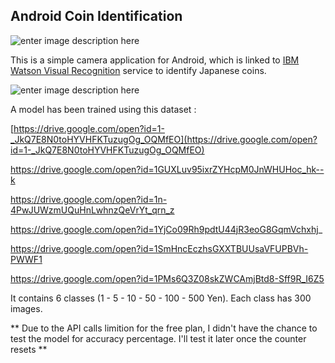 ## Android Coin Identification


![enter image description here](https://lh3.googleusercontent.com/wVtfl89XeVbVhtZJeAG8E92rfRyseM2zccAaLQkhQCMijfUlkqMSDInW_gZg1gdcX4meyjZdVi3a)

This is a simple camera application for Android, which is linked to [IBM Watson Visual Recognition](https://console.bluemix.net/catalog/services/visual-recognition) service to identify Japanese coins. 

![enter image description here](https://lh3.googleusercontent.com/rkuZCXan4-CL25BOxtcFVSCS-KkGP5ZTy41-uRTWH1i0tHWZ5BlbjLdXZzbdEeCOTnOKJ-PfO5v3)

A model has been trained using this dataset :

[https://drive.google.com/open?id=1-_JkQ7E8N0toHYVHFKTuzugOg_OQMfEO](https://drive.google.com/open?id=1-_JkQ7E8N0toHYVHFKTuzugOg_OQMfEO)

https://drive.google.com/open?id=1GUXLuv95ixrZYHcpM0JnWHUHoc_hk--k

https://drive.google.com/open?id=1n-4PwJUWzmUQuHnLwhnzQeVrYt_qrn_z

https://drive.google.com/open?id=1YjCo09Rh9pdtU44jR3eoG8GqmVchxhj_

https://drive.google.com/open?id=1SmHncEczhsGXXTBUUsaVFUPBVh-PWWF1

https://drive.google.com/open?id=1PMs6Q3Z08skZWCAmjBtd8-Sff9R_I6Z5

It contains 6 classes (1 - 5 - 10 - 50 - 100 - 500 Yen). Each class has 300 images.

** Due to the API calls limition for the free plan, I didn't have the chance to test the model for accuracy percentage. I'll test it later once the counter resets **

